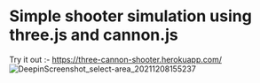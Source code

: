 # Simple shooter simulation using three.js and cannon.js
Try it out :- https://three-cannon-shooter.herokuapp.com/
![DeepinScreenshot_select-area_20211208155237](https://user-images.githubusercontent.com/76162540/145192407-edf34fdb-7750-4bbf-a388-bd2138347e46.png)
